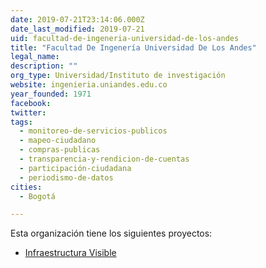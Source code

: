 ```yaml
---
date: 2019-07-21T23:14:06.000Z
date_last_modified: 2019-07-21
uid: facultad-de-ingeneria-universidad-de-los-andes
title: "Facultad De Ingenería Universidad De Los Andes"
legal_name: 
description: ""
org_type: Universidad/Instituto de investigación
website: ingenieria.uniandes.edu.co
year_founded: 1971
facebook: 
twitter: 
tags:
  - monitoreo-de-servicios-publicos
  - mapeo-ciudadano
  - compras-publicas
  - transparencia-y-rendicion-de-cuentas
  - participación-ciudadana
  - periodismo-de-datos
cities: 
  - Bogotá

---
```


Esta organización tiene los siguientes proyectos:

- [Infraestructura Visible](/i/infraestructura-visible.html)
